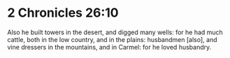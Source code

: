 # 2 Chronicles 26:10

Also he built towers in the desert, and digged many wells: for he had much cattle, both in the low country, and in the plains: husbandmen [also], and vine dressers in the mountains, and in Carmel: for he loved husbandry.